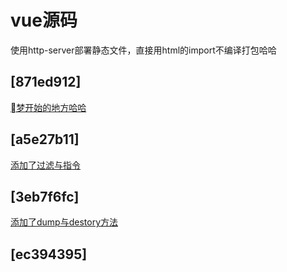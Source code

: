 # vue源码

使用http-server部署静态文件，直接用html的import不编译打包哈哈

## [871ed912]

[梦开始的地方哈哈](./doc/1.test.md)

## [a5e27b11]

[添加了过滤与指令](./doc/2.init.md)

## [3eb7f6fc]

[添加了dump与destory方法](./doc/3.md)

## [ec394395]

